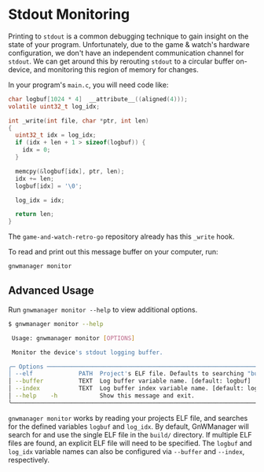 # Stdout Monitoring
Printing to `stdout` is a common debugging technique to gain insight on the state of your program.
Unfortunately, due to the game & watch's hardware configuration, we don't have an independent communication channel for `stdout`.
We can get around this by rerouting `stdout` to a circular buffer on-device, and monitoring this region of memory for changes.

In your program's `main.c`, you will need code like:

```c
char logbuf[1024 * 4]  __attribute__((aligned(4)));
volatile uint32_t log_idx;

int _write(int file, char *ptr, int len)
{
  uint32_t idx = log_idx;
  if (idx + len + 1 > sizeof(logbuf)) {
    idx = 0;
  }

  memcpy(&logbuf[idx], ptr, len);
  idx += len;
  logbuf[idx] = '\0';

  log_idx = idx;

  return len;
}
```

The `game-and-watch-retro-go` repository already has this `_write` hook.

To read and print out this message buffer on your computer, run:

```bash
gnwmanager monitor
```


## Advanced Usage
Run `gnwmanager monitor --help` to view additional options.

```bash
$ gnwmanager monitor --help

 Usage: gnwmanager monitor [OPTIONS]

 Monitor the device's stdout logging buffer.

╭─ Options ────────────────────────────────────────────────────────────────────────────╮
│ --elf             PATH  Project's ELF file. Defaults to searching "build/" directory.│
│ --buffer          TEXT  Log buffer variable name. [default: logbuf]                  │
│ --index           TEXT  Log buffer index variable name. [default: log_idx]           │
│ --help    -h            Show this message and exit.                                  │
╰──────────────────────────────────────────────────────────────────────────────────────╯
```

`gnwmanager monitor` works by reading your projects ELF file, and searches for the defined variables `logbuf` and `log_idx`.
By default, GnWManager will search for and use the single ELF file in the `build/` directory.
If multiple ELF files are found, an explicit ELF file will need to be specified.
The `logbuf` and `log_idx` variable names can also be configured via `--buffer` and `--index`, respectively.
